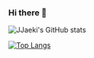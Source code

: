 ### Hi there 👋

<!--
**JJaeki/JJaeki** is a ✨ _special_ ✨ repository because its `README.md` (this file) appears on your GitHub profile.

Here are some ideas to get you started:

- 🔭 I’m currently working on ...
- 🌱 I’m currently learning ...
- 👯 I’m looking to collaborate on ...
- 🤔 I’m looking for help with ...
- 💬 Ask me about ...
- 📫 How to reach me: ...
- 😄 Pronouns: ...
- ⚡ Fun fact: ...

-->
![JJaeki's GitHub stats](https://github-readme-stats.vercel.app/api?username=JJaeki&show_icons=true&theme=radical)

[![Top Langs](https://github-readme-stats.vercel.app/api/top-langs/?username=JJaeki&layout=compact)](https://github.com/JJaeki/github-readme-stats)
